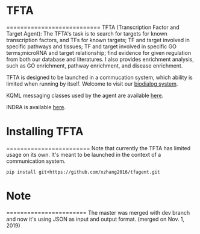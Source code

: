 # TFTA
===========================
TFTA (Transcription Factor and Target Agent): The TFTA's task is to search for targets for known transcription factors, and TFs for known targets; TF and target involved in specific pathways and tissues; TF and target involved in specific GO terms;microRNA and target relationship; find evidence for given regulation from both our database and literatures. I also provides enrichment analysis, such as GO enrichment, pathway enrichment, and disease enrichment.

TFTA is designed to be launched in a commucation system, which ability is limited when running by itself. Welcome to visit our [biodialog system](http://54.84.114.146/).

KQML messaging classes used by the agent are available [here](https://github.com/bgyori/pykqml).

INDRA is available [here](https://github.com/sorgerlab/indra).

# Installing TFTA
========================
Note that currently the TFTA has limited usage on its own. It's
meant to be launched in the context of a communication system. 

`pip install git+https://github.com/xzhang2016/tfagent.git`

# Note
=======================
The master was merged with dev branch and now it's using JSON as input and output format. (merged on Nov. 1, 2019)
